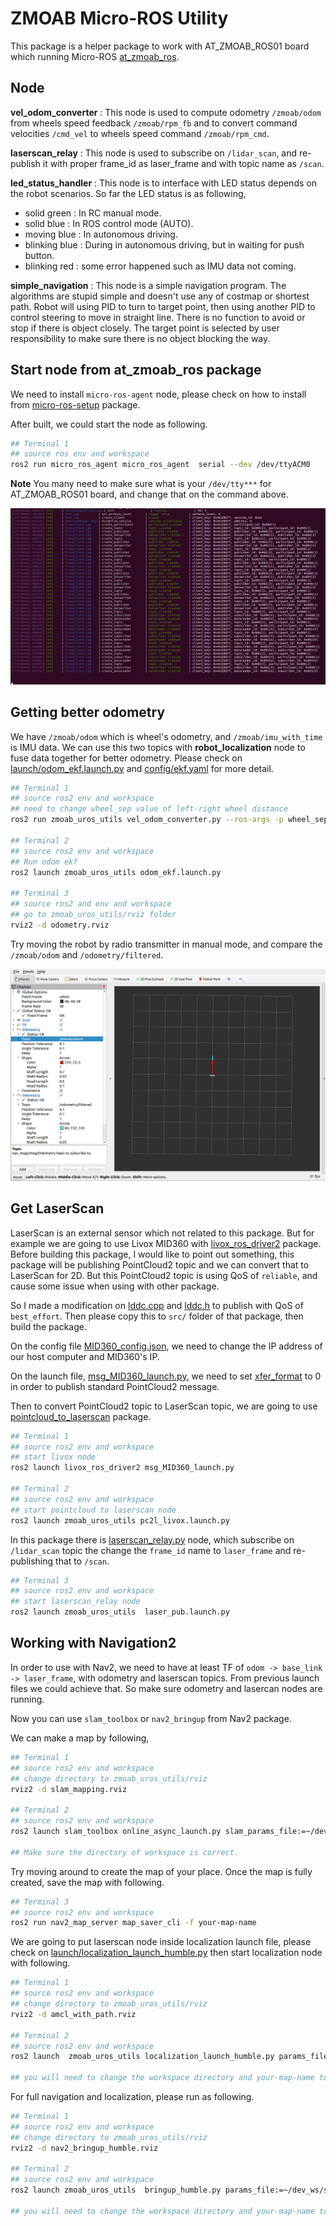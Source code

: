 # ZMOAB Micro-ROS Utility

This package is a helper package to work with AT_ZMOAB_ROS01 board which running Micro-ROS [at_zmoab_ros](https://github.com/attraclab/at_zmoab_ros01.git).

## Node

**vel_odom_converter** : This node is used to compute odometry `/zmoab/odom` from wheels speed feedback `/zmoab/rpm_fb` and to convert command velocities `/cmd_vel` to wheels speed command `/zmoab/rpm_cmd`.

**laserscan_relay** : This node is used to subscribe on `/lidar_scan`, and re-publish it with proper frame_id as laser_frame and with topic name as `/scan`.

**led_status_handler** : This node is to interface with LED status depends on the robot scenarios. So far the LED status is as following,

- solid green : In RC manual mode.
- solid blue : In ROS control mode (AUTO).
- moving blue : In autonomous driving.
- blinking blue : During in autonomous driving, but in waiting for push button.
- blinking red : some error happened such as IMU data not coming.

**simple_navigation** : This node is a simple navigation program. The algorithms are stupid simple and doesn't use any of costmap or shortest path. Robot will using PID to turn to target point, then using another PID to control steering to move in straight line. There is no function to avoid or stop if there is object closely. The target point is selected by user responsibility to make sure there is no object blocking the way.

## Start node from at_zmoab_ros package

We need to install `micro-ros-agent` node, please check on how to install from [micro-ros-setup](https://github.com/micro-ROS/micro_ros_setup) package.

After built, we could start the node as following.

```sh
## Terminal 1
## source ros env and workspace
ros2 run micro_ros_agent micro_ros_agent  serial --dev /dev/ttyACM0

```

**Note** You many need to make sure what is your `/dev/tty***` for AT_ZMOAB_ROS01 board, and change that on the command above.

![](images/at_zmoab_ros_microros_start.png)


## Getting better odometry

We have `/zmoab/odom` which is wheel's odometry, and `/zmoab/imu_with_time` is IMU data. We can use this two topics with **robot_localization** node to fuse data together for better odometry. Please check on [launch/odom_ekf.launch.py](./launch/odom_ekf.launch.py) and [config/ekf.yaml](./config/ekf.yaml) for more detail.

```sh
## Terminal 1
## source ros2 env and workspace
## need to change wheel_sep value of left-right wheel distance
ros2 run zmoab_uros_utils vel_odom_converter.py --ros-args -p wheel_sep:=0.36

## Terminal 2
## source ros2 env and workspace
## Run odom ekf
ros2 launch zmoab_uros_utils odom_ekf.launch.py

## Terminal 3
## source ros2 and env and workspace
## go to zmoab_uros_utils/rviz folder
rviz2 -d odometry.rviz

```

Try moving the robot by radio transmitter in manual mode, and compare the `/zmoab/odom` and `/odometry/filtered`.

![](images/at_zmoab_ros_odometry_rviz.png)

## Get LaserScan

LaserScan is an external sensor which not related to this package. But for example we are going to use Livox MID360 with [livox_ros_driver2](https://github.com/Livox-SDK/livox_ros_driver2.git) package. Before building this package, I would like to point out something, this package will be publishing PointCloud2 topic and we can convert that to LaserScan for 2D. But this PointCloud2 topic is using QoS of `reliable`, and cause some issue when using with other package. 

So I made a modification on [lddc.cpp](./livox_note/lddc.cpp) and [lddc.h](./livox_note/lddc.h) to publish with QoS of `best_effort`. Then please copy this to `src/` folder of that package, then build the package.

On the config file [MID360_config.json](https://github.com/Livox-SDK/livox_ros_driver2/blob/master/config/MID360_config.json), we need to change the IP address of our host computer and MID360's IP.

On the launch file, [msg_MID360_launch.py](https://github.com/Livox-SDK/livox_ros_driver2/blob/master/launch_ROS2/msg_MID360_launch.py), we need to set [xfer_format](https://github.com/Livox-SDK/livox_ros_driver2/blob/6b9356cadf77084619ba406e6a0eb41163b08039/launch_ROS2/msg_MID360_launch.py#L8) to 0 in order to publish standard PointCloud2 message.

Then to convert PointCloud2 topic to LaserScan topic, we are going to use [pointcloud_to_laserscan](https://github.com/ros-perception/pointcloud_to_laserscan.git) package.

```sh
## Terminal 1
## source ros2 env and workspace
## start livox node
ros2 launch livox_ros_driver2 msg_MID360_launch.py

## Terminal 2
## source ros2 env and workspace
## start pointcloud to laserscan node
ros2 launch zmoab_uros_utils pc2l_livox.launch.py

```

In this package there is [laserscan_relay.py](./zmoab_uros_utils/laserscan_relay.py) node, which subscribe on `/lidar_scan` topic the change the `frame_id` name to `laser_frame` and re-publishing that to `/scan`.

```sh
## Terminal 3
## source ros2 env and workspace
## start laserscan_relay node
ros2 launch zmoab_uros_utils  laser_pub.launch.py

```

## Working with Navigation2

In order to use with Nav2, we need to have at least TF of `odom -> base_link -> laser_frame`, with odometry and laserscan topics. From previous launch files we could achieve that. So make sure odometry and lasercan nodes are running.

Now you can use `slam_toolbox`  or `nav2_bringup` from Nav2 package.

We can make a map by following,

```sh
## Terminal 1
## source ros2 env and workspace
## change directory to zmoab_uros_utils/rviz
rviz2 -d slam_mapping.rviz

## Terminal 2
## source ros2 env and workspace
ros2 launch slam_toolbox online_async_launch.py slam_params_file:=~/dev_ws/src/zmoab_uros_utils/config/mapper_params_online_async.yaml

## Make sure the directory of workspace is correct.

```

Try moving around to create the map of your place. Once the map is fully created, save the map with following.


```sh
## Terminal 3
## source ros2 env and workspace
ros2 run nav2_map_server map_saver_cli -f your-map-name

```

We are going to put laserscan node inside localization launch file, please check on [launch/localization_launch_humble.py](./launch/localization_launch_humble.py) then start localization node with following.

```sh
## Terminal 1
## source ros2 env and workspace
## change directory to zmoab_uros_utils/rviz
rviz2 -d amcl_with_path.rviz

## Terminal 2
## source ros2 env and workspace
ros2 launch  zmoab_uros_utils localization_launch_humble.py params_file:=~/dev_ws/src/zmoab_uros_utils/config/nav2_amcl.yaml map:=~/map/your-map-name.yaml

## you will need to change the workspace directory and your-map-name to correct one.
```

For full navigation and localization, please run as following.

```sh
## Terminal 1
## source ros2 env and workspace
## change directory to zmoab_uros_utils/rviz
rviz2 -d nav2_bringup_humble.rviz

## Terminal 2
## source ros2 env and workspace
ros2 launch zmoab_uros_utils  bringup_humble.py params_file:=~/dev_ws/src/zmoab_uros_utils/config/nav2_params_humble_atbot.yaml  use_sim_time:=False autostart:=True map:=~/map/your-map-name.yaml

## you will need to change the workspace directory and your-map-name to correct one.

```



